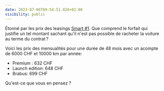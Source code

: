 ```yaml
---
date: 2023-07-06T09:54:51.028+02:00
visibility: public
---
```

Étonné par les prix des leasings [Smart #1](https://ch.smart.com/fr/hashtag-one/). Que comprend le forfait qui justifie un tel montant sachant qu'il n'est pas possible de racheter la voiture au terme du contrat ?

Voici les prix des mensualités pour une durée de 48 mois avec un acompte de 6000 CHF et 10000 km par année:

- Premium : 632 CHF
- Launch edition: 648 CHF
- Brabus: 699 CHF

Qu'est-ce que vous en pensez ?
